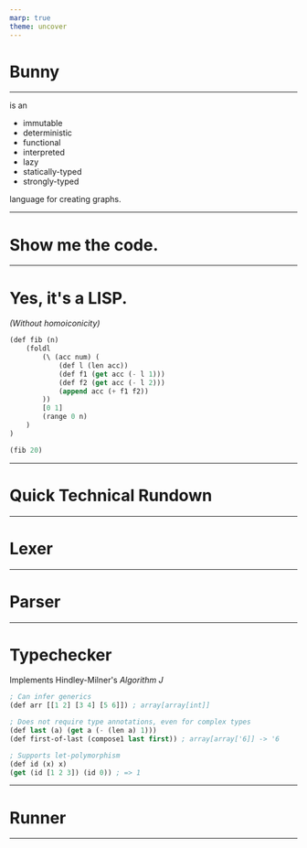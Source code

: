 ```yaml
---
marp: true
theme: uncover
---
```


# Bunny
<bunny logo here>

---

is an

- immutable
- deterministic
- functional
- interpreted
- lazy
- statically-typed
- strongly-typed

language for creating graphs.

---

# Show me the code.

---
# Yes, it's a LISP.

_(Without homoiconicity)_

```lisp
(def fib (n) 
    (foldl
        (\ (acc num) (
            (def l (len acc))
            (def f1 (get acc (- l 1)))
            (def f2 (get acc (- l 2)))
            (append acc (+ f1 f2))
        ))
        [0 1]
        (range 0 n)
    )
)

(fib 20)
```

---

# Quick Technical Rundown

---

# Lexer

---

# Parser

---

# Typechecker

Implements Hindley-Milner's _Algorithm J_

```lisp
; Can infer generics
(def arr [[1 2] [3 4] [5 6]]) ; array[array[int]]

; Does not require type annotations, even for complex types
(def last (a) (get a (- (len a) 1)))
(def first-of-last (compose1 last first)) ; array[array['6]] -> '6

; Supports let-polymorphism
(def id (x) x) 
(get (id [1 2 3]) (id 0)) ; => 1
```

---

# Runner

---

